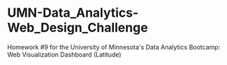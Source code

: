 # UMN-Data_Analytics-Web_Design_Challenge
Homework #9 for the University of Minnesota's Data Analytics Bootcamp: Web Visualization Dashboard (Latitude)
